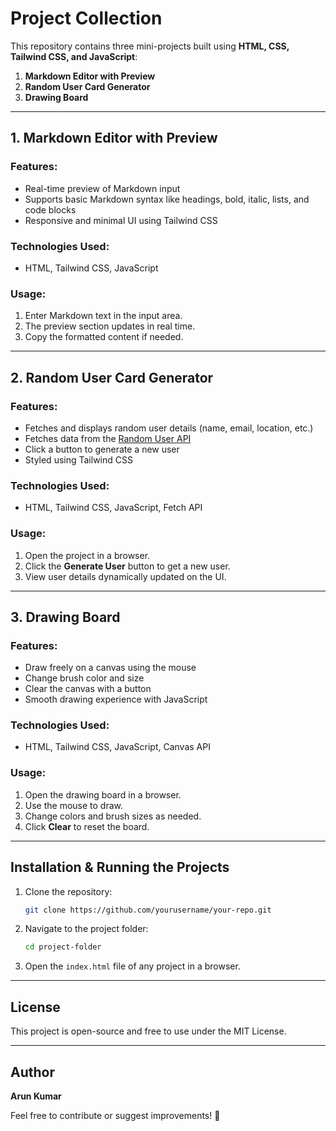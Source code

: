# Project Collection

This repository contains three mini-projects built using **HTML, CSS, Tailwind CSS, and JavaScript**:

1. **Markdown Editor with Preview**
2. **Random User Card Generator**
3. **Drawing Board**

---

## 1. Markdown Editor with Preview

### Features:
- Real-time preview of Markdown input
- Supports basic Markdown syntax like headings, bold, italic, lists, and code blocks
- Responsive and minimal UI using Tailwind CSS

### Technologies Used:
- HTML, Tailwind CSS, JavaScript

### Usage:
1. Enter Markdown text in the input area.
2. The preview section updates in real time.
3. Copy the formatted content if needed.

---

## 2. Random User Card Generator

### Features:
- Fetches and displays random user details (name, email, location, etc.)
- Fetches data from the [Random User API](https://randomuser.me/)
- Click a button to generate a new user
- Styled using Tailwind CSS

### Technologies Used:
- HTML, Tailwind CSS, JavaScript, Fetch API

### Usage:
1. Open the project in a browser.
2. Click the **Generate User** button to get a new user.
3. View user details dynamically updated on the UI.

---

## 3. Drawing Board

### Features:
- Draw freely on a canvas using the mouse
- Change brush color and size
- Clear the canvas with a button
- Smooth drawing experience with JavaScript

### Technologies Used:
- HTML, Tailwind CSS, JavaScript, Canvas API

### Usage:
1. Open the drawing board in a browser.
2. Use the mouse to draw.
3. Change colors and brush sizes as needed.
4. Click **Clear** to reset the board.

---

## Installation & Running the Projects

1. Clone the repository:
   ```sh
   git clone https://github.com/yourusername/your-repo.git
   ```
2. Navigate to the project folder:
   ```sh
   cd project-folder
   ```
3. Open the `index.html` file of any project in a browser.

---

## License
This project is open-source and free to use under the MIT License.

---

## Author
**Arun Kumar**

Feel free to contribute or suggest improvements! 🚀

